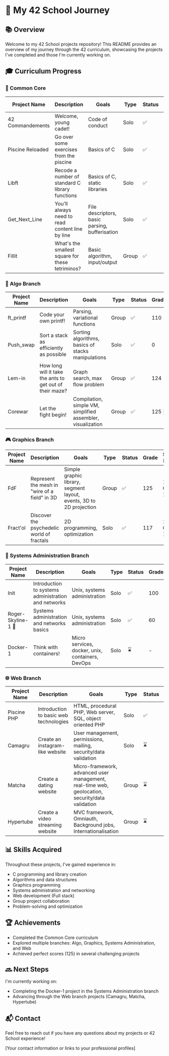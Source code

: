 # 🚀 My 42 School Journey

## 📚 Overview

Welcome to my 42 School projects repository! This README provides an overview of my journey through the 42 curriculum, showcasing the projects I've completed and those I'm currently working on.

## 🎓 Curriculum Progress

### 🏁 Common Core

| Project Name | Description | Goals | Type | Status | Grade | Start Date | End Date |
|--------------|-------------|-------|------|--------|-------|------------|----------|
| 42 Commandements | Welcome, young cadet! | Code of conduct | Solo | ✅ | ? | 18-11-05 | 18-11-05 |
| Piscine Reloaded | Go over some exercises from the piscine | Basics of C | Solo | ✅ | ? | 18-11-05 | 18-11-06 |
| Libft | Recode a number of standard C library functions | Basics of C, static libraries | Solo | ✅ | ? | 18-11-06 | 18-11-19 |
| Get_Next_Line | You'll always need to read content line by line | File descriptors, basic parsing, bufferisation | Solo | ✅ | 100 | 18-11-19 | 18-11-21 |
| Fillit | What's the smallest square for these tetriminos? | Basic algorithm, input/output | Group | ✅ | ? | 18-11-22 | 18-11-29 |

### 🔱 Algo Branch

| Project Name | Description | Goals | Type | Status | Grade | Start Date | End Date |
|--------------|-------------|-------|------|--------|-------|------------|----------|
| ft_printf | Code your own printf! | Parsing, variational functions | Group | ✅ | 110 | 18-11-30 | 18-12-23 |
| Push_swap | Sort a stack as efficiently as possible | Sorting algorithms, basics of stacks manipulations | Solo | ✅ | 0 | 18-12-27 | 19-02-11 |
| Lem-in | How long will it take the ants to get out of their maze? | Graph search, max flow problem | Group | ✅ | 124 | 19-03-06 | 19-04-29 |
| Corewar | Let the fight begin! | Compilation, simple VM, simplified assembler, visualization | Group | ✅ | 125 🌟 | 19-30-04 | 19-07-15 |

### 🎮 Graphics Branch

| Project Name | Description | Goals | Type | Status | Grade | Start Date | End Date |
|--------------|-------------|-------|------|--------|-------|------------|----------|
| FdF | Represent the mesh in "wire of a field" in 3D | Simple graphic library, segment layout, events, 3D to 2D projection | Group | ✅ | 125 | 19-01-17 | 19-02-14 |
| Fract'ol | Discover the psychedelic world of fractals | 2D programming, optimization | Solo | ✅ | 117 | 19-02-14 | 19-03-04 |

### 🔐 Systems Administration Branch

| Project Name | Description | Goals | Type | Status | Grade | Start Date | End Date |
|--------------|-------------|-------|------|--------|-------|------------|----------|
| Init | Introduction to systems administration and networks | Unix, systems administration | Solo | ✅ | 100 | 18-12-13 | 18-12-22 |
| Roger-Skyline-1 🌟 | Systems administration and networks basics | Unix, systems administration | Solo | ✅ | 60 | 19-08-01 | 19-08-08 |
| Docker-1 | Think with containers! | Micro services, docker, unix, containers, DevOps | Solo | ⌛ | - | - | - |

### 🌐 Web Branch

| Project Name | Description | Goals | Type | Status | Grade | Start Date | End Date |
|--------------|-------------|-------|------|--------|-------|------------|----------|
| Piscine PHP | Introduction to basic web technologies | HTML, procedural PHP, Web server, SQL, object oriented PHP | Solo | ✅ | 104 | 05-20-2019 | 06-02-2019 |
| Camagru | Create an instagram-like website | User management, permissions, mailing, security/data validation | Solo | ⌛ | - | - | - |
| Matcha | Create a dating website | Micro-framework, advanced user management, real-time web, geolocation, security/data validation | Group | ⌛ | - | - | - |
| Hypertube | Create a video streaming website | MVC framework, Omniauth, Background jobs, Internationalisation | Group | ⌛ | - | - | - |

## 📊 Skills Acquired

Throughout these projects, I've gained experience in:

- C programming and library creation
- Algorithms and data structures
- Graphics programming
- Systems administration and networking
- Web development (Full stack)
- Group project collaboration
- Problem-solving and optimization

## 🏆 Achievements

- Completed the Common Core curriculum
- Explored multiple branches: Algo, Graphics, Systems Administration, and Web
- Achieved perfect scores (125) in several challenging projects

## 🔜 Next Steps

I'm currently working on:
- Completing the Docker-1 project in the Systems Administration branch
- Advancing through the Web branch projects (Camagru, Matcha, Hypertube)

## 📬 Contact

Feel free to reach out if you have any questions about my projects or 42 School experience!

[Your contact information or links to your professional profiles]

